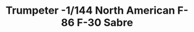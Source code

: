---
layout: product
title: "Trumpeter -1/144 North American F-86 F-30 Sabre"
price: "550" 
desc: "N/A"
img_path: "/assets/img/TRU01320.webp"
brand: "N/A"
available: false
special_offer: false
new: false
soon: false
cat: "010000"
subcat: "013400"
subsubcat: "0N/A"
sifra: "TRU01320"
popular: false
spec: false
---
